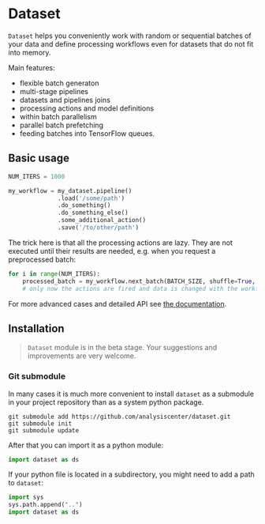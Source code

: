 # Dataset

`Dataset` helps you conveniently work with random or sequential batches of your data
and define processing workflows even for datasets that do not fit into memory.

Main features:
- flexible batch generaton
- multi-stage pipelines
- datasets and pipelines joins
- processing actions and model definitions
- within batch parallelism
- parallel batch prefetching
- feeding batches into TensorFlow queues.


## Basic usage

```python
NUM_ITERS = 1000

my_workflow = my_dataset.pipeline()
              .load('/some/path')
              .do_something()
              .do_something_else()
              .some_additional_action()
              .save('/to/other/path')
```
The trick here is that all the processing actions are lazy. They are not executed until their results are needed, e.g. when you request a preprocessed batch:
```python
for i in range(NUM_ITERS):
    processed_batch = my_workflow.next_batch(BATCH_SIZE, shuffle=True, n_epochs=None)
    # only now the actions are fired and data is changed with the workflow defined earlier
```

For more advanced cases and detailed API see [the documentation](doc/intro.md).


## Installation

> `Dataset` module is in the beta stage. Your suggestions and improvements are very welcome.


### Git submodule
In many cases it is much more convenient to install `dataset` as a submodule in your project repository than as a system python package.
```
git submodule add https://github.com/analysiscenter/dataset.git
git submodule init
git submodule update
```
After that you can import it as a python module:
```python
import dataset as ds
```

If your python file is located in a subdirectory, you might need to add a path to `dataset`:
```python
import sys
sys.path.append("..")
import dataset as ds
```
